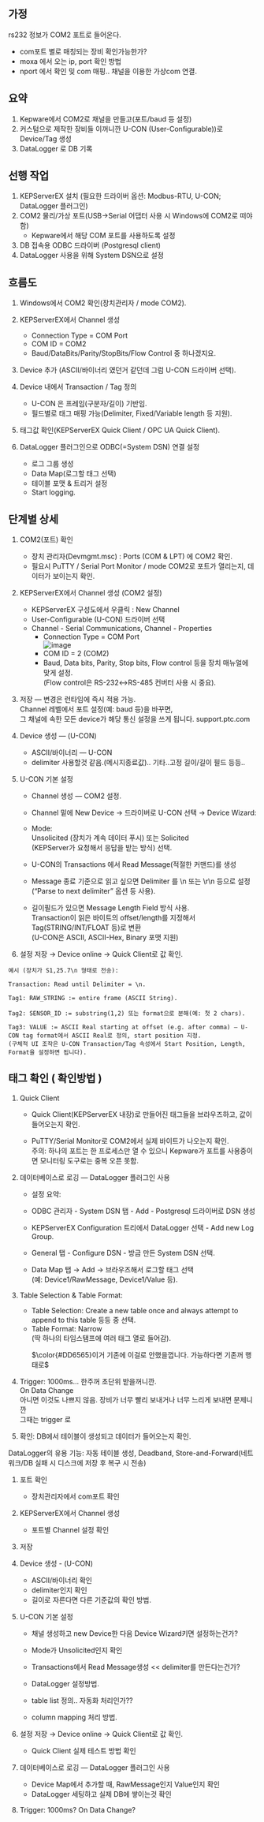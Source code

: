 ## 가정

rs232 정보가 COM2 포트로 들어온다.

- com포트 별로 매칭되는 장비 확인가능한가?
- moxa 에서 오는 ip, port 확인 방법
- nport 에서 확인 및 com 매핑.. 채널을 이용한 가상com 연결.










## 요약

1. Kepware에서 COM2로 채널을 만들고(포트/baud 등 설정)
2. 커스텀으로 제작한 장비들 이꺼니깐 U-CON (User-Configurable))로 Device/Tag 생성
3. DataLogger 로 DB 기록

## 선행 작업

1. KEPServerEX 설치 (필요한 드라이버 옵션: Modbus-RTU, U-CON; DataLogger 플러그인)
2. COM2 물리/가상 포트(USB→Serial 어댑터 사용 시 Windows에 COM2로 떠야 함)
   - Kepware에서 해당 COM 포트를 사용하도록 설정
3. DB 접속용 ODBC 드라이버 (Postgresql client)
4. DataLogger 사용을 위해 System DSN으로 설정

## 흐름도

1. Windows에서 COM2 확인(장치관리자 / mode COM2).

2. KEPServerEX에서 Channel 생성
   - Connection Type = COM Port
   - COM ID = COM2
   - Baud/DataBits/Parity/StopBits/Flow Control 중 하나겠지요.
3. Device 추가 (ASCII/바이너리 였던거 같던데 그럼 U-CON 드라이버 선택).
4. Device 내에서 Transaction / Tag 정의
   - U-CON 은 프레임(구분자/길이) 기반임.
   - 필드별로 태그 매핑 가능(Delimiter, Fixed/Variable length 등 지원).
5. 태그값 확인(KEPServerEX Quick Client / OPC UA Quick Client).
6. DataLogger 플러그인으로 ODBC(=System DSN) 연결 설정
   - 로그 그룹 생성
   - Data Map(로그할 태그 선택)
   - 테이블 포맷 & 트리거 설정
   - Start logging.

## 단계별 상세

1. COM2(포트) 확인

   - 장치 관리자(Devmgmt.msc) : Ports (COM & LPT) 에 COM2 확인.
   - 필요시 PuTTY / Serial Port Monitor / mode COM2로 포트가 열리는지, 데이터가 보이는지 확인.

2. KEPServerEX에서 Channel 생성 (COM2 설정)
   - KEPServerEX 구성도에서 우클릭 : New Channel
   - User-Configurable (U-CON) 드라이버 선택
   - Channel - Serial Communications, Channel - Properties
     - Connection Type = COM Port <br />
       ![image](./use_to_img/sample1.png)
     - COM ID = 2 (COM2)
     - Baud, Data bits, Parity, Stop bits, Flow control 등을 장치 매뉴얼에 맞게 설정. <br/>
       (Flow control은 RS-232↔RS-485 컨버터 사용 시 중요).
3. 저장 — 변경은 런타임에 즉시 적용 가능.<br/>
   Channel 레벨에서 포트 설정(예: baud 등)을 바꾸면,<br/>
   그 채널에 속한 모든 device가 해당 통신 설정을 쓰게 됩니다.
   support.ptc.com

4. Device 생성 — (U-CON)
   - ASCII/바이너리 — U-CON
   - delimiter 사용할것 같음.(메시지종료값).. 기타..고정 길이/길이 필드 등등..
5. U-CON 기본 설정

   - Channel 생성 — COM2 설정.
   - Channel 밑에 New Device → 드라이버로 U-CON 선택 → Device Wizard:
   - Mode: <br />
     Unsolicited (장치가 계속 데이터 푸시) 또는 Solicited <br />
     (KEPServer가 요청해서 응답을 받는 방식) 선택.

   - U-CON의 Transactions 에서 Read Message(적절한 커맨드)를 생성
   - Message 종료 기준으로 읽고 싶으면 Delimiter 를 \n 또는 \r\n 등으로 설정<br />
     (“Parse to next delimiter” 옵션 등 사용).
   - 길이필드가 있으면 Message Length Field 방식 사용. <br />
     Transaction이 읽은 바이트의 offset/length를 지정해서 Tag(STRING/INT/FLOAT 등)로 변환<br />
     (U-CON은 ASCII, ASCII-Hex, Binary 포맷 지원)

6. 설정 저장 → Device online → Quick Client로 값 확인.

```
예시 (장치가 S1,25.7\n 형태로 전송):

Transaction: Read until Delimiter = \n.

Tag1: RAW_STRING := entire frame (ASCII String).

Tag2: SENSOR_ID := substring(1,2) 또는 format으로 분해(예: 첫 2 chars).

Tag3: VALUE := ASCII Real starting at offset (e.g. after comma) — U-CON tag format에서 ASCII Real로 정의, start position 지정.
(구체적 UI 조작은 U-CON Transaction/Tag 속성에서 Start Position, Length, Format을 설정하면 됩니다).
```

## 태그 확인 ( 확인방법 )

1. Quick Client

   - Quick Client(KEPServerEX 내장)로 만들어진 태그들을 브라우즈하고, 값이 들어오는지 확인.

   - PuTTY/Serial Monitor로 COM2에서 실제 바이트가 나오는지 확인. <br />
     주의: 하나의 포트는 한 프로세스만 열 수 있으니 Kepware가 포트를 사용중이면 모니터링 도구로는 중복 오픈 못함.

2. 데이터베이스로 로깅 — DataLogger 플러그인 사용

   - 설정 요약:

   - ODBC 관리자 - System DSN 탭 - Add - Postgresql 드라이버로 DSN 생성
   - KEPServerEX Configuration 트리에서 DataLogger 선택 - Add new Log Group.
   - General 탭 - Configure DSN - 방금 만든 System DSN 선택.

   - Data Map 탭 → Add → 브라우즈해서 로그할 태그 선택<br />
     (예: Device1/RawMessage, Device1/Value 등).

3. Table Selection & Table Format:

   - Table Selection: Create a new table once and always attempt to append to this table 등등 중 선택.
   - Table Format: Narrow <br />
     (딱 하나의 타임스탬프에 여러 태그 열로 들어감). <br />
     <p>$\color{#DD6565}이거 기존에 이걸로 안했을껍니다. 가능하다면 기존꺼 행태로$</p>

4. Trigger: 1000ms... 한주꺼 초단위 받을꺼니깐.<br />
   On Data Change<br />
   아니면 이것도 나쁘지 않음. 장비가 너무 빨리 보내거나 너무 느리게 보내면 문제니깐 <br />
   그때는 trigger 로

5. 확인: DB에서 테이블이 생성되고 데이터가 들어오는지 확인.

DataLogger의 유용 기능: 자동 테이블 생성, Deadband, Store-and-Forward(네트워크/DB 실패 시 디스크에 저장 후 복구 시 전송)








1. 포트 확인
   - 장치관리자에서 com포트 확인

2. KEPServerEX에서 Channel 생성
   - 포트별 Channel 설정 확인

3. 저장

4. Device 생성 - (U-CON)
   - ASCII/바이너리 확인
   - delimiter인지 확인
   - 길이로 자른다면 다른 기준값의 확인 방법.

5. U-CON 기본 설정
   - 채널 생성하고 new Device한 다음 Device Wizard키면 설정하는건가?
   - Mode가 Unsolicited인지 확인
   - Transactions에서 Read Message생성 << delimiter를 만든다는건가?

   - DataLogger 설정방법.
   - table list 정의.. 자동화 처리인가??
   - column mapping 처리 방법.

6. 설정 저장 → Device online → Quick Client로 값 확인.
   - Quick Client 실제 테스트 방법 확인

7. 데이터베이스로 로깅 — DataLogger 플러그인 사용
   - Device Map에서 추가할 때, RawMessage인지 Value인지 확인
   - DataLogger 세팅하고 실제 DB에 쌓이는것 확인
   
8. Trigger: 1000ms? On Data Change?




